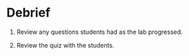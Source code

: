 # Debrief

1. Review any questions students had as the lab progressed.
   
1. Review the quiz with the students.
